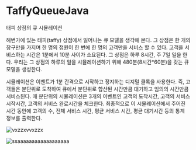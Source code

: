 # TaffyQueueJava

태피 상점의 큐 시뮬레이션

해변가에 있는 태피(taffy) 상점에서 일어나는 큐 모델을 생각해 본다.
그 상점은 한 개의 창구만을 가지며 한 명의 점원이 한 번에 한 명의 고객만을 서비스 할 수 있다.
고객을 서비스하는 시간은 1분에서 10분 사이가 소요된다. 그 상점은 하루 8시간, 주 7일 일을 한다.
우리는 그 상점의 하루의 일을 시뮬레이션하기 위해 480분(8시간*60분)을 갖는 큐 모델을 생성한다.

시뮬레이션은 이벤트가 1분 간격으로 시작하고 정지하는 디지털 클록을 사용한다.
즉, 고객들은 분단위로 도착하여 큐에서 분단위로 합산된 시간만큼 대기하고 임의의 시간만큼 서비스된다.
매 분단위의 시뮬레이션은 3개의 이벤트인 고객의 도착시간, 고객의 서비스 시작시간, 고객의 서비스 완료시간을 체크한다.
최종적으로 이 시뮬레이션에서 주어진 시간 동안에 고객의 수, 전체 서비스 시간, 평균 서비스 시간, 평균 대기시간 등의 통계 정보를 출력한다.

![vxzzxvvxzzx](https://user-images.githubusercontent.com/109591135/205203530-30898de6-008e-43f3-ac6f-ec4e7e81865d.JPG)

![ssaaaaaaaaaaaaaaaaaa](https://user-images.githubusercontent.com/109591135/205203460-9df84789-15f1-49b4-8450-088d45f8199e.jpg)
